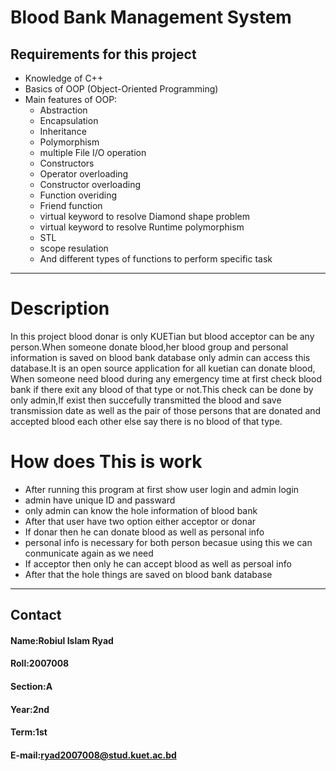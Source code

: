 # Blood Bank Management System

## Requirements for this project
- Knowledge of C++
- Basics of OOP (Object-Oriented Programming)
- Main features of OOP:
  - Abstraction
  - Encapsulation
  - Inheritance
  - Polymorphism
  - multiple File I/O operation
  - Constructors
  - Operator overloading
  - Constructor overloading
  - Function overiding
  - Friend function
  - virtual keyword to resolve Diamond shape problem
  - virtual keyword to resolve Runtime polymorphism
  - STL
  - scope resulation
  - And different types of functions to perform specific task
----------------------------
# Description
In this project blood donar is only KUETian but blood acceptor can be any person.When someone donate blood,her blood group and personal information is saved on blood bank database only admin can access this database.It is an open source application for all kuetian can donate blood, When someone need blood during any emergency time at first check blood bank if there exit any blood of that type or not.This check can be done by only admin,If exist then succefully transmitted the blood and save transmission date as well as the pair of those persons that are donated and accepted blood each other else say there is no blood of that type.
# How does This is work
- After running this program at first show user login and admin login
- admin have unique ID and passward
- only admin can know the hole information of blood bank
- After that user have two option either acceptor or donar
- If donar then he can donate blood as well as personal info
- personal info is necessary for both person becasue using this we can conmunicate again as we need
- If acceptor then only he can accept blood as well as persoal info
- After that the hole things are saved on blood bank database
-----------------------
## Contact
#### Name:Robiul Islam Ryad
#### Roll:2007008
#### Section:A
#### Year:2nd
#### Term:1st
#### E-mail:ryad2007008@stud.kuet.ac.bd

